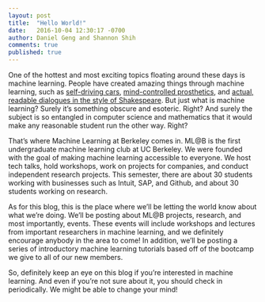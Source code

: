 ```yaml
---
layout: post
title:  "Hello World!"
date:   2016-10-04 12:30:17 -0700
author: Daniel Geng and Shannon Shih
comments: true
published: true
---
```


One of the hottest and most exciting topics floating around these days is machine learning. People have created amazing things through machine learning, such as [self-driving cars](https://www.google.com/selfdrivingcar/), [mind-controlled prosthetics](http://www.popularmechanics.com/science/health/a17702/brain-controlled-prostheses-is-closer-than-you-think/), and [actual, readable dialogues in the style of Shakespeare](http://karpathy.github.io/2015/05/21/rnn-effectiveness/). But just what is machine learning? Surely it’s something obscure and esoteric. Right? And surely the subject is so entangled in computer science and mathematics that it would make any reasonable student run the other way. Right?


That’s where Machine Learning at Berkeley comes in. <!-- break --> ML@B is the first undergraduate machine learning club at UC Berkeley. We were founded with the goal of making machine learning accessible to everyone. We host tech talks, hold workshops, work on projects for companies, and conduct independent research projects. This semester, there are about 30 students working with businesses such as Intuit, SAP, and Github, and about 30 students working on research.


As for this blog, this is the place where we’ll be letting the world know about what we’re doing. We’ll be posting about ML@B projects, research, and most importantly, events. These events will include workshops and lectures from important researchers in machine learning, and we definitely encourage anybody in the area to come! In addition, we’ll be posting a series of introductory machine learning tutorials based off of the bootcamp we give to all of our new members.


So, definitely keep an eye on this blog if you’re interested in machine learning. And even if you’re not sure about it, you should check in periodically. We might be able to change your mind!
